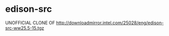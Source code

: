 # edison-src
UNOFFICIAL CLONE OF http://downloadmirror.intel.com/25028/eng/edison-src-ww25.5-15.tgz
